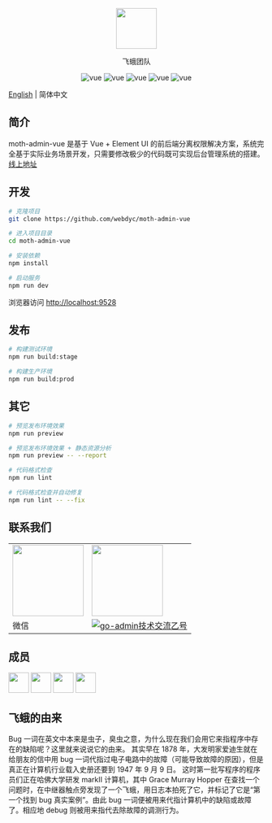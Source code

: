 <p align="center">
  <img width="80" src="https://webdyc.oss-cn-beijing.aliyuncs.com/moth-admin/logo.png">
</p>
<p align="center">
 飞蛾团队
</p>

<p align="center">
  <img src="https://img.shields.io/badge/build-passing-28a745.svg" alt="vue">
  <img src="https://img.shields.io/badge/vue-2.6.10-27a6fe.svg" alt="vue">
  <img src="https://img.shields.io/badge/element-2.15.7-27a6fe.svg" alt="vue">
  <img src="https://img.shields.io/badge/release-1.0.0-27a6fe.svg" alt="vue">
  <img src="https://img.shields.io/badge/$-donate-dc3545.svg" alt="vue">
</p>

[English](./README.md) | 简体中文

## 简介

moth-admin-vue 是基于 Vue + Element UI 的前后端分离权限解决方案，系统完全基于实际业务场景开发，只需要修改极少的代码既可实现后台管理系统的搭建。  
[线上地址](http://moth-admin-vue.webdyc.com/)

## 开发

```bash
# 克隆项目
git clone https://github.com/webdyc/moth-admin-vue

# 进入项目目录
cd moth-admin-vue

# 安装依赖
npm install

# 启动服务
npm run dev
```

浏览器访问 [http://localhost:9528](http://localhost:9528)

## 发布

```bash
# 构建测试环境
npm run build:stage

# 构建生产环境
npm run build:prod
```

## 其它

```bash
# 预览发布环境效果
npm run preview

# 预览发布环境效果 + 静态资源分析
npm run preview -- --report

# 代码格式检查
npm run lint

# 代码格式检查并自动修复
npm run lint -- --fix
```

## 联系我们
<table>
  <tr>
    <td><img src="https://webdyc.oss-cn-beijing.aliyuncs.com/moth-admin/wx.png" width="140px"></td>
    <td><img src="https://webdyc.oss-cn-beijing.aliyuncs.com/moth-admin/qq.png" width="140px"></td>
  </tr>
  <tr>
    <td>微信</td>
    <td><a target="_blank" href="https://shang.qq.com/wpa/qunwpa?idkey=0f2bf59f5f2edec6a4550c364242c0641f870aa328e468c4ee4b7dbfb392627b"><img border="0" src="https://pub.idqqimg.com/wpa/images/group.png" alt="go-admin技术交流乙号" title="go-admin技术交流乙号"></a></td>
  </tr>
</table>

## 成员
<p >
   <img width="40" height="40" src="https://webdyc.oss-cn-beijing.aliyuncs.com/moth-admin/dyc.jpeg">  
   <img width="40" height="40" src="https://webdyc.oss-cn-beijing.aliyuncs.com/moth-admin/xjl.jpg">  
   <img width="40" height="40" src="https://webdyc.oss-cn-beijing.aliyuncs.com/moth-admin/xlk.jpg">  
   <img width="40" height="40" src="https://webdyc.oss-cn-beijing.aliyuncs.com/moth-admin/hr.jpg">  
</p>

## 飞蛾的由来

Bug 一词在英文中本来是虫子，臭虫之意，为什么现在我们会用它来指程序中存在的缺陷呢？这里就来说说它的由来。
其实早在 1878 年，大发明家爱迪生就在给朋友的信中用 bug 一词代指过电子电路中的故障（可能导致故障的原因），但是真正在计算机行业载入史册还要到 1947 年 9 月 9 日。
这时第一批写程序的程序员们正在哈佛大学研发 markII 计算机，其中 Grace Murray Hopper 在查找一个问题时，在中继器触点旁发现了一个飞蛾，用日志本拍死了它，并标记了它是“第一个找到 bug 真实案例”。由此 bug 一词便被用来代指计算机中的缺陷或故障了。相应地 debug 则被用来指代去除故障的调测行为。
